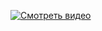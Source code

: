 
[![Смотреть видео](https://andreysvirid.github.io/go-demo-app/preview2.gif)](https://andreysvirid.github.io/go-demo-app/demo2.mp4)
